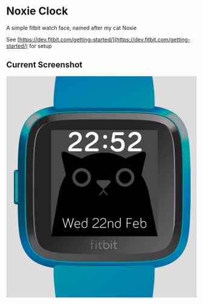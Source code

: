 # Noxie Clock

A simple fitbit watch face, named after my cat Noxie

See [https://dev.fitbit.com/getting-started/](https://dev.fitbit.com/getting-started/) for setup

## Current Screenshot

![Screenshot](https://github.com/mikeygray/noxie-clock/blob/master/resources/screenshot.png "Screenshot")
